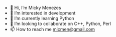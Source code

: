 - 👋 Hi, I’m Micky Menezes
- 👀 I’m interested in development
- 🌱 I’m currently learning Python
- 💞️ I’m looking to collaborate on C++, Python, Perl
- 📫 How to reach me micmen@gmail.com

<!---
mimenezes/mimenezes is a ✨ special ✨ repository because its `README.md` (this file) appears on your GitHub profile.
You can click the Preview link to take a look at your changes.
--->
